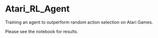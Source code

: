 # Atari_RL_Agent
Training an agent to outperform random action selection on Atari Games. 

Please see the notebook for results.
